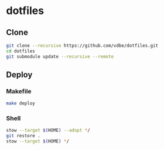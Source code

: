 # dotfiles

## Clone
```sh
git clone --recursive https://github.com/vdbe/dotfiles.git
cd dotfiles
git submodule update --recursive --remote
```

## Deploy
### Makefile
```sh
make deploy
```
### Shell
```sh
stow --target $(HOME) --adopt */
git restore .
stow --target $(HOME) */
``````
